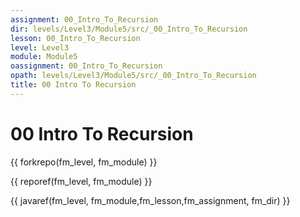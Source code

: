 ```yaml
---
assignment: 00_Intro_To_Recursion
dir: levels/Level3/Module5/src/_00_Intro_To_Recursion
lesson: 00_Intro_To_Recursion
level: Level3
module: Module5
oassignment: 00_Intro_To_Recursion
opath: levels/Level3/Module5/src/_00_Intro_To_Recursion
title: 00 Intro To Recursion
---
```

# 00 Intro To Recursion

{{ forkrepo(fm_level, fm_module) }}

{{ reporef(fm_level, fm_module) }}




{{ javaref(fm_level, fm_module,fm_lesson,fm_assignment, fm_dir) }}

